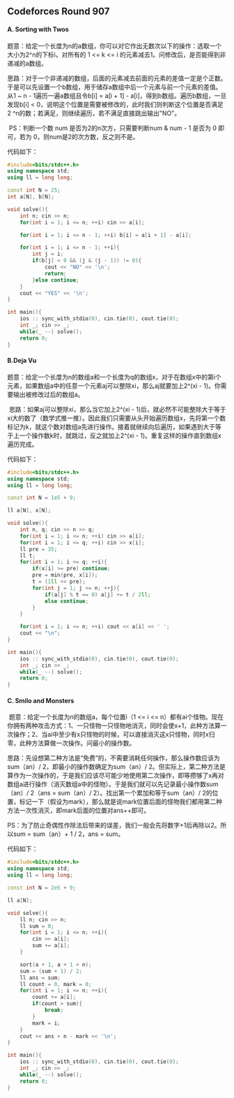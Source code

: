 ## 			                                                **Codeforces Round 907**

#### A. Sorting with Twos

​	题意：给定一个长度为n的a数组，你可以对它作出无数次以下的操作：选取一个大小为2^n的下标i，对所有的 1 <= k  <= i 的元素减去1。问修改后，是否能得到非递减的a数组。

​	思路：对于一个非递减的数组，后面的元素减去前面的元素的差值一定是个正数。于是可以先设置一个b数组，用于储存a数组中后一个元素与前一个元素的差值。从1 ~ n - 1遍历一遍a数组且令b[i] = a[i + 1] - a[i]，得到b数组。遍历b数组，一旦发现b[i]  < 0，说明这个位置是需要被修改的，此时我们则判断这个位置是否满足2 ^n的数；若满足，则继续遍历，若不满足直接跳出输出"NO"。

​	PS：判断一个数 num 是否为2的n次方，只需要判断num & num - 1 是否为 0 即可，若为 0，则num是2的次方数，反之则不是。

代码如下：

```c++
#include<bits/stdc++.h>
using namespace std;
using ll = long long;

const int N = 25;
int a[N], b[N];

void solve(){
    int n; cin >> n;
    for(int i = 1; i <= n; ++i) cin >> a[i];

    for(int i = 1; i <= n - 1; ++i) b[i] = a[i + 1] - a[i];

    for(int i = 1; i <= n - 1; ++i){
        int j = i;
        if(b[j] < 0 && (j & (j - 1)) != 0){
            cout << "NO" << '\n';
            return;
        }else continue;
    }
    cout << "YES" << '\n';
}

int main(){
    ios :: sync_with_stdio(0), cin.tie(0), cout.tie(0);
    int _; cin >> _;
    while(_ --) solve();
    return 0;
}
```





#### B.Deja Vu

​	题意：给定一个长度为n的数组a和一个长度为q的数组x，对于在数组x中的第i个元素，如果数组a中的任意一个元素aj可以整除xi，那么aj就要加上2^(xi - 1)。你需要输出被修改过后的数组a。

​	思路：如果aj可以整除xi，那么当它加上2^(xi - 1)后，就必然不可能整除大于等于xi大的数了（数学式推一推）。因此我们只需要从头开始遍历数组x，先将第一个数标记为k，就这个数对数组a先进行操作。接着就继续向后遍历，如果遇到大于等于上一个操作数k时，就跳过，反之就加上2^(xi - 1)。重复这样的操作直到数组x遍历完成。



代码如下：

```c++
#include<bits/stdc++.h>
using namespace std;
using ll = long long;

const int N = 1e5 + 9;

ll a[N], x[N];

void solve(){
    int n, q; cin >> n >> q;
    for(int i = 1; i <= n; ++i) cin >> a[i];
    for(int i = 1; i <= q; ++i) cin >> x[i];
    ll pre = 35;
    ll t;
    for(int i = 1; i <= q; ++i){
        if(x[i] >= pre) continue;
        pre = min(pre, x[i]);
        t = (1ll << pre);
        for(int j = 1; j <= n; ++j){
            if(a[j] % t == 0) a[j] += t / 2ll;
            else continue;
        }
    }

    for(int i = 1; i <= n; ++i) cout << a[i] << ' ';
    cout << "\n";
}

int main(){
    ios :: sync_with_stdio(0), cin.tie(0), cout.tie(0);
    int _; cin >> _;
    while(_ --) solve();
    return 0;
}
```







#### C. Smilo and Monsters

​	题意：给定一个长度为n的数组a，每个位置i（1 <= i <= n）都有ai个怪物。现在你拥有两种攻击方式：1、一只怪物一只怪物地消灭，同时会使x+1，此种方法算一次操作；2、当ai中至少有x只怪物的时候，可以直接消灭这x只怪物，同时x归零，此种方法算做一次操作。问最小的操作数。

​	思路：先设想第二种方法是“免费”的，不需要消耗任何操作，那么操作数应该为sum（an）/ 2，即最小的操作数确定为sum（an）/ 2。但实际上，第二种方法是算作为一次操作的，于是我们应该尽可能少地使用第二次操作，即等攒够了x再对数组a进行操作（消灭数组a中的怪物）。于是我们就可以先记录最小操作数sum（an）/ 2（ans = sum（an）/ 2）。找出第一个累加和等于sum（an）/ 2的位置，标记一下（假设为mark），那么就是说mark位置后面的怪物我们都用第二种方法一次性消灭，即mark后面的位置对ans++即可。

​	PS：为了防止奇偶性作除法后带来的误差，我们一般会先将数字+1后再除以2。所以sum = sum（an）+ 1 / 2，ans = sum。



代码如下：

```c++
#include<bits/stdc++.h>
using namespace std;
using ll = long long;

const int N = 2e5 + 9;

ll a[N];

void solve(){
    ll n; cin >> n;
    ll sum = 0;
    for(int i = 1; i <= n; ++i){
        cin >> a[i];
        sum += a[i];
    }

    sort(a + 1, a + 1 + n);
    sum = (sum + 1) / 2;
    ll ans = sum;
    ll count = 0, mark = 0;
    for(int i = 1; i <= n; ++i){
        count += a[i];
        if(count > sum){
            break;
        }
        mark = i;
    }
    cout << ans + n - mark << '\n';
}

int main(){
    ios :: sync_with_stdio(0), cin.tie(0), cout.tie(0);
    int _; cin >> _;
    while(_ --) solve();
    return 0;
}

```

























